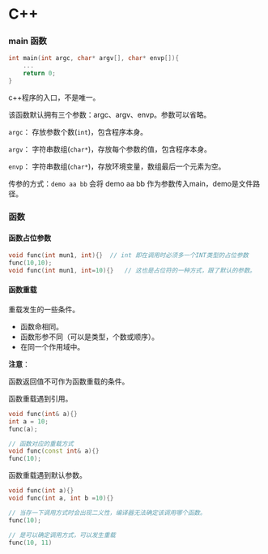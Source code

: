 # C++

### main 函数

```cpp
int main(int argc, char* argv[], char* envp[]){
    ...
    return 0;
}
```

c++程序的入口，不是唯一。

该函数默认拥有三个参数：argc、argv、envp。参数可以省略。

`argc`： 存放参数个数(`int`)，包含程序本身。

`argv`： 字符串数组(`char*`)，存放每个参数的值，包含程序本身。

`envp`： 字符串数组(`char*`)，存放环境变量，数组最后一个元素为空。

传参的方式：`demo aa bb` 会将 demo aa bb 作为参数传入main，demo是文件路径。

### 函数

#### 函数占位参数

```cpp
void func(int mun1, int){}	// int 即在调用时必须多一个INT类型的占位参数
func(10,10);
void func(int mun1, int=10){}	// 这也是占位符的一种方式，跟了默认的参数。
```

#### 函数重载

重载发生的一些条件。

* 函数命相同。
* 函数形参不同（可以是类型，个数或顺序）。
* 在同一个作用域中。

**注意**：

函数返回值不可作为函数重载的条件。

函数重载遇到引用。

```cpp
void func(int& a){}
int a = 10;
func(a);

// 函数对应的重载方式
void func(const int& a){}
func(10);
```

函数重载遇到默认参数。

```cpp
void func(int a){}
void func(int a, int b =10){}

// 当存一下调用方式时会出现二义性，编译器无法确定该调用哪个函数。
func(10);

// 是可以确定调用方式，可以发生重载
func(10, 11)
```